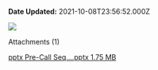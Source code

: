 **Date Updated:** 2021-10-08T23:56:52.000Z

![](https://s3.amazonaws.com/cdn.freshdesk.com/data/helpdesk/attachments/production/48147475879/original/GDftpffXRQNkMspDPfWbe5KeG_yAoq-tFw.png?1633717209)

Attachments (1)

[ pptx Pre-Call Seq....pptx 1.75 MB ](/helpdesk/attachments/48147475703) 